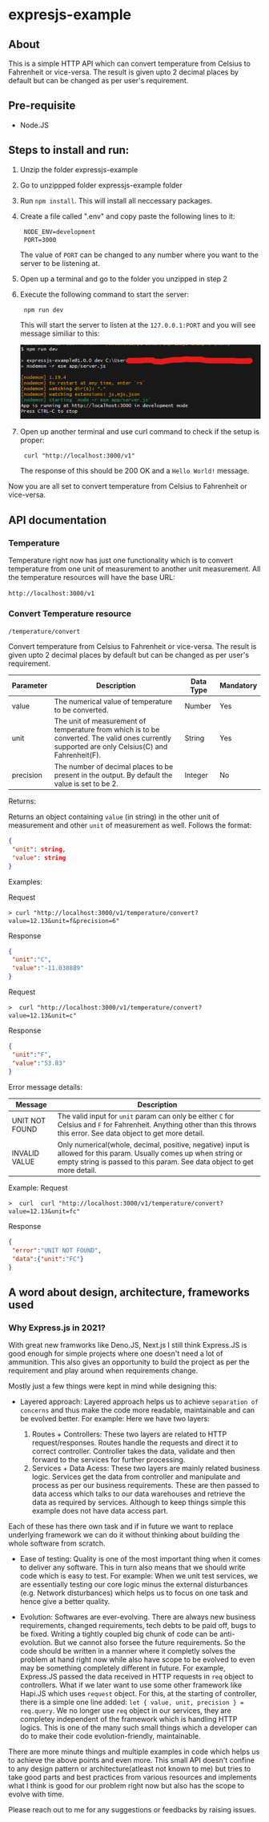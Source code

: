 # expresjs-example

## About

This is a simple HTTP API which can convert temperature from Celsius to Fahrenheit or vice-versa. The result is given upto 2 decimal places by default but can be changed as per user's requirement.


## Pre-requisite
- Node.JS

## Steps to install and run:
1. Unzip the folder expressjs-example
2. Go to unzippped folder expressjs-example folder
3. Run `npm install`. This will install all neccessary packages.
4. Create a file called ".env" and copy paste the following lines to it:

        NODE_ENV=development
        PORT=3000
    The value of `PORT` can be changed to any number where you want to the server to be listening at.
5. Open up a terminal and go to the folder you unzipped in step 2
6. Execute the following command to start the server:

        npm run dev
    This will start the server to listen at the `127.0.0.1:PORT` and you will see message similiar to this:

    ![Server-start](/images/server-start.png)

7. Open up another terminal and use curl command to check if the setup is proper:

        curl "http://localhost:3000/v1"
    The response of this should be 200 OK and a `Hello World!` message.

Now you are all set to convert temperature from Celsius to Fahrenheit or vice-versa.

## API documentation

### Temperature
Temperature right now has just one functionality which is to convert temperature from one unit of measurement to another unit measurement. 
All the temperature resources will have the base URL:

``` http://localhost:3000/v1 ```

### Convert Temperature resource
```/temperature/convert```

Convert temperature from Celsius to Fahrenheit or vice-versa. The result is given upto 2 decimal places by default but can be changed as per user's requirement.

Parameter | Description | Data Type | Mandatory
--------- | ----------- | --------- | ---------
value | The numerical value of temperature to be converted. | Number | Yes
unit | The unit of measurement of temperature from which is to be converted. The valid ones currently supported are only Celsius(C) and Fahrenheit(F). | String | Yes
precision | The number of decimal places to be present in the output. By default the value is set to be 2. | Integer | No

Returns:

Returns an object containing `value` (in string) in the other unit of measurement and other `unit` of measurement as well.
Follows the format:
```json
{
 "unit": string,
 "value": string
}
```

Examples:

Request

```
> curl "http://localhost:3000/v1/temperature/convert?value=12.13&unit=f&precision=6"                  
```
Response
```json
{
 "unit":"C",
 "value":"-11.038889"
}
```

Request

```
>  curl "http://localhost:3000/v1/temperature/convert?value=12.13&unit=c"                 
```
Response
```json
{
 "unit":"F",
 "value":"53.83"
}
```

Error message details:

Message | Description
--- | ---
UNIT NOT FOUND | The valid input for `unit` param can only be either `C` for Celsius and `F` for Fahrenheit. Anything other than this throws this error. See data object to get more detail.
INVALID VALUE | Only numerical(whole, decimal, positive, negative) input is allowed for this param. Usually comes up when string or empty string is passed to this param. See data object to get more detail.

Example:
Request

```
>  curl  curl "http://localhost:3000/v1/temperature/convert?value=12.13&unit=fc"                 
```
Response
```json
{
 "error":"UNIT NOT FOUND",
 "data":{"unit":"FC"}
}
```
## A word about design, architecture, frameworks used

### Why Express.js in 2021?
With great new framworks like Deno.JS, Next.js I still think Express.JS is good enough for simple projects where one doesn't need a lot of ammunition. This also gives an opportunity to build the project as per the requirement and play around when requirements change.

Mostly just a few things were kept in mind while designing this:

- Layered approach: Layered approach helps us to achieve `separation of concerns` and thus make the code more readable, maintainable and can be evolved better. For example: Here we have two layers: 

    1. Routes + Controllers: These two layers are related to HTTP request/responses. Routes handle the requests and direct it to correct controller. Controller takes the data, validate and then forward to the services for further processing.
    2. Services + Data Acess: These two layers are mainly related business logic. Services get the data from controller and manipulate and process as per our business requirements. These are then passed to data access which talks to our data warehouses and retrieve the data as required by services. Although to keep things simple this example does not have data access part.

Each of these has there own task and if in future we want to replace underlying framework we can do it without thinking about building the whole software from scratch.

- Ease of testing: Quality is one of the most important thing when it comes to deliver any software. This in turn also means that we should write code which is easy to test. For example: When we unit test services, we are essentially testing our core logic minus the external disturbances (e.g. Network disturbances) which helps us to focus on one task and hence give a better quality. 

- Evolution: Softwares are ever-evolving. There are always new business requirements, changed requirements, tech debts to be paid off, bugs to be fixed. Writing a tightly coupled big chunk of code can be anti-evolution. But we cannot also forsee the future requirements. So the code should be written in a manner where it completly solves the problem at hand right now while also have scope to be evolved to even may be something completely different in future.
 For example, Express.JS passed the data received in HTTP requests in `req` object to controllers. What if we later want to use some other framework like Hapi.JS which uses `request` object. For this, at the starting of controller, there is a simple one line added: ``` let { value, unit, precision } = req.query ```. We no longer use `req` object in our services, they are completey independent of the framework which is handling HTTP logics.
 This is one of the many such small things which a developer can do to make their code evolution-friendly, maintainable.

There are more minute things and multiple examples in code which helps us to achieve the above points and even more. This small API doesn't confine to any design pattern or architecture(atleast not known to me) but tries to take good parts and best practices from various resources and implements what I think is good for our problem right now but also has the scope to evolve with time.

Please reach out to me for any suggestions or feedbacks by raising issues.
